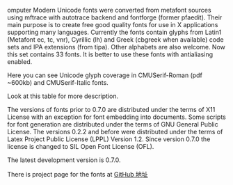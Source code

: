 omputer Modern Unicode fonts were converted from metafont sources using mftrace with autotrace backend and fontforge (former pfaedit). Their main purpose is to create free good quality fonts for use in X applications supporting many languages. Currently the fonts contain glyphs from Latin1 (Metafont ec, tc, vnr), Cyrillic (lh) and Greek (cbgreek when available) code sets and IPA extensions (from tipa). Other alphabets are also welcome. Now this set contains 33 fonts. It is better to use these fonts with antialiasing enabled.

Here you can see Unicode glyph coverage in CMUSerif-Roman (pdf ~600kb) and CMUSerif-Italic fonts.

Look at this table for more description.

The versions of fonts prior to 0.7.0 are distributed under the terms of X11 License with an exception for font embedding into documents. Some scripts for font generation are distributed under the terms of GNU General Public License. The versions 0.2.2 and before were distributed under the terms of Latex Project Public License (LPPL) Version 1.2. Since version 0.7.0 the license is changed to SIL Open Font License (OFL).

The latest development version is 0.7.0.

There is project page for the fonts at [GitHub 地址](https://sourceforge.net/projects/cm-unicode/)